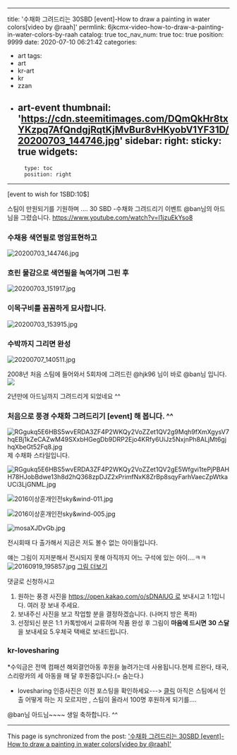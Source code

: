 
---
title: '수채화 그려드리는 30SBD [event]-How to draw a painting in water colors[video by @raah]'
permlink: 6jkcmx-video-how-to-draw-a-painting-in-water-colors-by-raah
catalog: true
toc_nav_num: true
toc: true
position: 9999
date: 2020-07-10 06:21:42
categories:
- art
tags:
- art
- kr-art
- kr
- zzan
- art-event
thumbnail: 'https://cdn.steemitimages.com/DQmQkHr8txYKzpq7AfQndgjRqtKjMvBur8vHKyobV1YF31D/20200703_144746.jpg'
sidebar:
    right:
        sticky: true
widgets:
    -
        type: toc
        position: right
---


[event to wish for 1SBD:10$]


스팀이 만원되기를 기원하며 ....
30 SBD -수채화 그려드리기 이벤트 
@ban님의 아드님을 그렸습니다. 
https://www.youtube.com/watch?v=I1jzuEkYso8

### 수채용 색연필로 명암표현하고
![20200703_144746.jpg](https://cdn.steemitimages.com/DQmQkHr8txYKzpq7AfQndgjRqtKjMvBur8vHKyobV1YF31D/20200703_144746.jpg)


### 흐린 물감으로 색연필을 녹여가며 그린 후

![20200703_151917.jpg](https://cdn.steemitimages.com/DQmaZ3SCgZ4CsJQ8SAL6jexEVECDij88y1LNwfNWtJj2NnL/20200703_151917.jpg)

### 이목구비를 꼼꼼하게 묘사합니다.

![20200703_153915.jpg](https://cdn.steemitimages.com/DQmfA9FtRLPiNHxhVhsAHXKJSRCt9hYiCt4HwxaKGMVErs7/20200703_153915.jpg)

### 수박까지 그리면 완성


![20200707_140511.jpg](https://cdn.steemitimages.com/DQmcNWpnDcXmJveqSen1cCWDDPzXjNbSL7BhJVgUEJkpqvR/20200707_140511.jpg)



2008년 처음 스팀에 들어와서 5회차에
그려드린  @hjk96 님이 바로 @ban님 입니다. ![](https://steemitimages.com/DQmSPdUDS8sXVSpJP9CfNb19bWoqaHoD6j3aza2x7X343jp/20180221_161834.jpg)


2년만에 아드님까지 그려드리게 되었네요 ^^


### 처음으로 풍경 수채화 그려드리기 [event] 해 봅니다. ^^

![RGgukq5E6HBS5wvERDA3ZF4P2WKQy2VoZZet1QV2g9Mqh9fXmXgysV7hqEBj1kZeCAZwM49SXxbHGegDb9DRP2Ejo4KRfy6UiJz5NxjnPh8ALjMt6gjhqXbeGt52Fq8.jpg](https://cdn.steemitimages.com/DQmbTA14XNNpQ23MpkvcEFkxFHKRfJidAmBGLZsWzJAG1PE/RGgukq5E6HBS5wvERDA3ZF4P2WKQy2VoZZet1QV2g9Mqh9fXmXgysV7hqEBj1kZeCAZwM49SXxbHGegDb9DRP2Ejo4KRfy6UiJz5NxjnPh8ALjMt6gjhqXbeGt52Fq8.jpg)
제 수채화 스타일입니다.


![RGgukq5E6HBS5wvERDA3ZF4P2WKQy2VoZZet1QV2gE5Wfgvi1tePjPBAHH78HJobBdwe13h8d2hQ368zpDJZ2xPrimfNxK8ZrBp8sqyFarhVaecZpWtkaUCi3LjGNML.jpg](https://cdn.steemitimages.com/DQmdFBPBmYkeTa6zK213NwuGPC6BtUeJBbMa1HzAMs8bxDH/RGgukq5E6HBS5wvERDA3ZF4P2WKQy2VoZZet1QV2gE5Wfgvi1tePjPBAHH78HJobBdwe13h8d2hQ368zpDJZ2xPrimfNxK8ZrBp8sqyFarhVaecZpWtkaUCi3LjGNML.jpg)

![2016이상훈개인전sky&wind-011.jpg](https://cdn.steemitimages.com/DQmbWrn4gMKtcn723FKSH589dmSaRsWCwXwNuaUU8zyLcXq/2016%EC%9D%B4%EC%83%81%ED%9B%88%EA%B0%9C%EC%9D%B8%EC%A0%84sky&wind-011.jpg)


![2016이상훈개인전sky&wind-005.jpg](https://cdn.steemitimages.com/DQmZ8QH1vYUyTqwtVeJaKyggf3xHMkDcEwLxLkPzXjBiwCL/2016%EC%9D%B4%EC%83%81%ED%9B%88%EA%B0%9C%EC%9D%B8%EC%A0%84sky&wind-005.jpg)


![mosaXJDvGb.jpg](https://cdn.steemitimages.com/DQmVoGLjpi3qK5xo52ndDW4DDanQ1aVN2VRFhE4TCaEe6XK/mosaXJDvGb.jpg)

전시회때 다 출가해서 지금은 저도 볼수 없는 아이들입니다. 

얘는 그림이 지저분해서 전시되지 못해 아직까지 어느 구석에 있는 아이....ㅋㅋ
![20160919_195857.jpg](https://cdn.steemitimages.com/DQmefriLwhzPFK4rL8pJho1CzhbWxbunBEVgxVktSC9vpuW/20160919_195857.jpg)
[그림 더보기](https://arthoon.modoo.at/?link=189od4l6)

댓글로 신청하시고
1. 원하는 풍경 사진을 https://open.kakao.com/o/sDNAlUG 로 보내시고 1:1입니다. 여러 장 보내 주세요.
2. 보내주신 사진을 보고 작업할 분을 결정하겠습니다. (나머지 방은 폭파)
4. 선정되신 분은  1:1 카톡방에서 교류하며 작품 완성 후  그림이 **마음에 드시면**  **30 스달**을 보내세요
5.우체국 택배로 보내드립니다. 


### kr-lovesharing

*수익금은 전액 컴패션 해외결언아동 후원을 늘려가는데 사용됩니다.현제 르완다, 태국, 스리랑카의 세 아동을 매 달 후원중입니다.(= 숨는다.)
* lovesharing 인증사진은 이전 포스팅을 확인하세요---> [클릭](https://steemkr.com/kr-event/@raah/9-khaiyoui-event-i-will-draw-and-give-your-portrait-n-lovesharing)
아직은 스팀에서 인출 어떻게 하는 지 모르지만
, 스팀이 올라서 100명 후원하게 되기를....


@ban님 아드님~~~~
생일 축하합니다. ^^

- - -

This page is synchronized from the post: ['수채화 그려드리는 30SBD [event]-How to draw a painting in water colors[video by @raah]'](https://steemit.com/@raah/6jkcmx-video-how-to-draw-a-painting-in-water-colors-by-raah)

